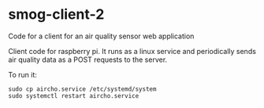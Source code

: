 # smog-client-2
Code for a client for an air quality sensor web application

Client code for raspberry pi.
It runs as a linux service and periodically sends air quality data as a POST requests to the server.

To run it:
```
sudo cp aircho.service /etc/systemd/system
sudo systemctl restart aircho.service
```
